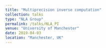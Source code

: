 ```yaml
---
title: "Multiprecision inverse computation"
collection: talks
type: "NLA Group"
permalink: /talks/NLA_PI
venue: "University of Manchester"
date: 2019-04-03
location: "Manchester, UK"
---
```

